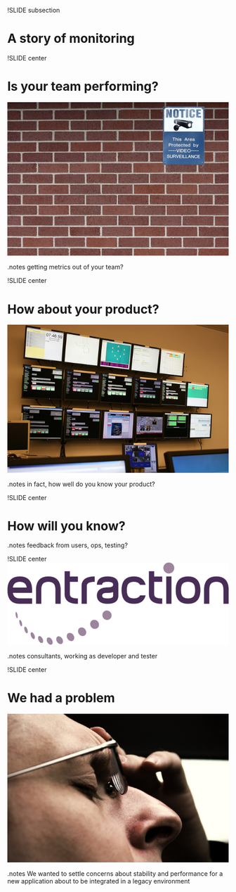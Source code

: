 !SLIDE subsection
# A story of monitoring

!SLIDE center
# Is your team performing?
![watching you](big_brother.jpg)

.notes getting metrics out of your team?

!SLIDE center
# How about your product?
![noc](noc.jpg)

.notes in fact, how well do you know your product?

!SLIDE center
# How will you know?

.notes feedback from users, ops, testing?

!SLIDE center
![entraction](entraction_logga.png)

.notes consultants, working as developer and tester

!SLIDE center 
# We had a problem
![concerns](concerns.jpg)

.notes We wanted to settle concerns about stability and 
performance for a new application about to be integrated in a legacy environment

